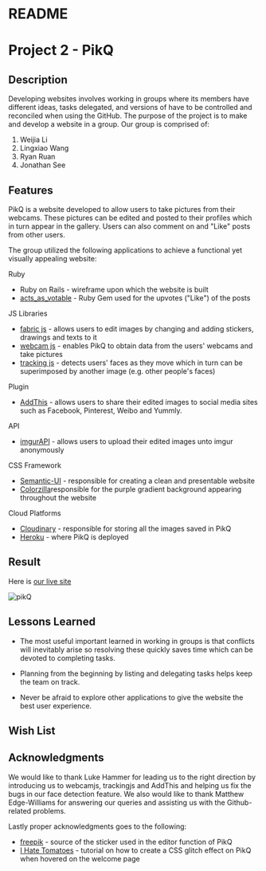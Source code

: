 # README

# Project 2 - PikQ

## Description

Developing websites involves working in groups where its members have different ideas, tasks delegated, and versions of have to be controlled and reconciled when using the GitHub. The purpose of the project is to make and develop a website in a group. Our group is comprised of:

1. Weijia Li
2. Lingxiao Wang
3. Ryan Ruan
4. Jonathan See

## Features

PikQ is a website developed to allow users to take pictures from their webcams. These pictures can be edited and posted to their profiles which in turn appear in the gallery. Users can also comment on and "Like" posts from other users.

The group utilized the following applications to achieve a functional yet visually appealing website:

Ruby
* Ruby on Rails - wireframe upon which the website is built
* [acts_as_votable](https://github.com/ryanto/acts_as_votable) - Ruby Gem used for the upvotes ("Like") of the posts

JS Libraries
* [fabric js](http://fabricjs.com/) - allows users to edit images by changing and adding stickers, drawings and texts to it
* [webcam js](https://github.com/jhuckaby/webcamjs) - enables PikQ to obtain data from the users' webcams and take pictures
* [tracking js](https://trackingjs.com/) - detects users' faces as they move which in turn can be superimposed by another image (e.g. other people's faces)

Plugin
* [AddThis](http://www.addthis.com/) - allows users to share their edited images to social media sites such as Facebook, Pinterest, Weibo and Yummly.

API
* [imgurAPI](https://apidocs.imgur.com/) - allows users to upload their edited images unto imgur anonymously

CSS Framework
* [Semantic-UI](https://semantic-ui.com/) - responsible for creating a clean and presentable website
* [Colorzilla](http://www.colorzilla.com/gradient-editor/)responsible for the purple gradient background appearing throughout the website

Cloud Platforms
* [Cloudinary](http://cloudinary.com/) - responsible for storing all the images saved in PikQ
* [Heroku](https://www.heroku.com/) - where PikQ is deployed


## Result
Here is [our live site](https://pikq.herokuapp.com)

![pikQ](.png)

## Lessons Learned

* The most useful important learned in working in groups is that conflicts will inevitably arise so resolving these quickly saves time which can be devoted to completing tasks.

* Planning from the beginning by listing and delegating tasks helps keep the team on track.

* Never be afraid to explore other applications to give the website the best user experience.



## Wish List



## Acknowledgments

We would like to thank Luke Hammer for leading us to the right direction by introducing us to webcamjs, trackingjs and AddThis and helping us fix the bugs in our face detection feature. We also would like to thank Matthew Edge-Williams for answering our queries and assisting us with the Github-related problems.

Lastly proper acknowledgments goes to the following:
* [freepik](http://www.freepik.com/) - source of the sticker used in the editor function of PikQ
* [I Hate Tomatoes](https://ihatetomatoes.net/how-to-create-css-glitch-effect/) - tutorial on how to create a CSS glitch effect on PikQ when hovered on the welcome page
